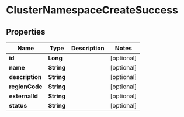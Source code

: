 

# ClusterNamespaceCreateSuccess

## Properties

Name | Type | Description | Notes
------------ | ------------- | ------------- | -------------
**id** | **Long** |  |  [optional]
**name** | **String** |  |  [optional]
**description** | **String** |  |  [optional]
**regionCode** | **String** |  |  [optional]
**externalId** | **String** |  |  [optional]
**status** | **String** |  |  [optional]



